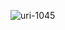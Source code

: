 ![uri-1045](https://user-images.githubusercontent.com/62181222/99329431-6cce2c80-28a8-11eb-9007-f4c988587da8.png)
